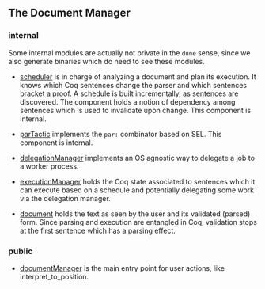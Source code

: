 ## The Document Manager

### internal

Some internal modules are actually not private in the `dune` sense, since we
also generate binaries which do need to see these modules.

- [scheduler](sheduler.mli) is in charge of analyzing a document and plan
  its execution. It knows which Coq sentences change the parser and which
  sentences bracket a proof. A schedule is built incrementally, as sentences
  are discovered. The component holds a notion of dependency among sentences
  which is used to invalidate upon change. This component is internal.

- [parTactic](parTactic.mli) implements the `par:` combinator based on SEL.
  This component is internal.

- [delegationManager](delegationManager.mli) implements an OS agnostic way to
  delegate a job to a worker process.

- [executionManager](executionManager.mli) holds the Coq state associated to
  sentences which it can execute based on a schedule and potentially delegating
  some work via the delegation manager.

- [document](document.mli) holds the text as seen by the user and its validated
  (parsed) form. Since parsing and execution are entangled in Coq, validation
  stops at the first sentence which has a parsing effect.

### public

- [documentManager](documentManager.mli) is the main entry point for user
  actions, like interpret_to_position.

